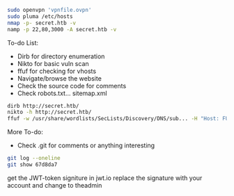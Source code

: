 ```bash
sudo openvpn 'vpnfile.ovpn'
sudo pluma /etc/hosts
nmap -p- secret.htb -v
namp -p 22,80,3000 -A secret.htb -v
```
To-do List:
- Dirb for directory enumeration
- Nikto for basic vuln scan
- ffuf for checking for vhosts
- Navigate/browse the website
- Check the source code for comments
- Check robots.txt... sitemap.xml

```bash
dirb http://secret.htb/
nikto -h http://secret.htb/
ffuf -w /usr/share/wordlists/SecLists/Discovery/DNS/sub... -H "Host: FUZZ.secret.htb" -u http://secret/htb -fs 12872
```
More To-do:
- Check .git for comments or anything interesting
```bash
git log --oneline
git show 67d8da7
```
get the JWT-token signiture
in jwt.io replace the signature with your account and change to theadmin
